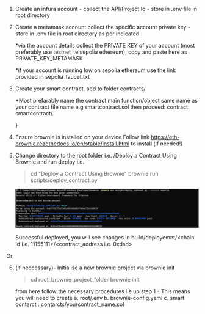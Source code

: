 1. Create an infura account - collect the API/Project Id - store in .env file in root directory
2. Create a metamask account collect the specific account private key - store in .env file in root directory as per indicated

   \*via the account details collect the PRIVATE KEY of your account (most preferably use testnet i.e sepolia ethereum), copy and paste here as PRIVATE_KEY_METAMASK

   \*if your account is running low on sepolia ethereum use the link provided in sepolia_faucet.txt

3. Create your smart contract, add to folder contracts/

   \*Most prefarably name the contract main function/object same name as your contract file name e.g smartcontract.sol then proceed:
   contract smartcontract{

    <!-- Your smart contract logic here -->

   }

4. Ensure brownie is installed on your device
   Follow link https://eth-brownie.readthedocs.io/en/stable/install.html to install (if needed!)

5. Change directory to the root folder i.e. /Deploy a Contract Using Brownie and run deploy i.e.

   > cd "Deploy a Contract Using Brownie"
   > brownie run scripts/deploy_contract.py

   ![alt text](image-1.png)

   Successful deployed, you will see changes in build/deployemnt/<chain Id i.e. 11155111>/<contract_address i.e. 0xdsd>

Or

6. (if neccessary)- Initialise a new brownie project via brownie init

   > cd root_brownie_project_folder
   > brownie init

   from here follow the necessary procedures i.e up step 1 -
   This means you will need to create
   a. root/.env
   b. brownie-config.yaml
   c. smart contarct : contarcts/yourcontract_name.sol
